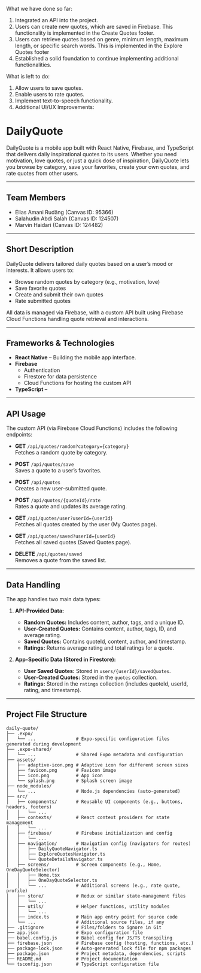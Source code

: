 What we have done so far:
1) Integrated an API into the project.
2) Users can create new quotes, which are saved in Firebase. This functionality is implemented in the Create Quotes footer.
3) Users can retrieve quotes based on genre, minimum length, maximum length, or specific search words. This is implemented in the Explore Quotes footer
4) Established a solid foundation to continue implementing additional functionalities.

What is left to do:
1) Allow users to save quotes.
2) Enable users to rate quotes.
3) Implement text-to-speech functionality.
4) Additional UI/UX Improvements:



# DailyQuote

DailyQuote is a mobile app built with React Native, Firebase, and TypeScript that delivers daily inspirational quotes to its users. Whether you need motivation, love quotes, or just a quick dose of inspiration, DailyQuote lets you browse by category, save your favorites, create your own quotes, and rate quotes from other users.

---

## Team Members

- Elias Amani Rudäng (Canvas ID: 95366)
- Salahudin Abdi Salah (Canvas ID: 124507)
- Marvin Haidari (Canvas ID: 124482)

---

## Short Description

DailyQuote delivers tailored daily quotes based on a user’s mood or interests. It allows users to:
- Browse random quotes by category (e.g., motivation, love)
- Save favorite quotes
- Create and submit their own quotes
- Rate submitted quotes

All data is managed via Firebase, with a custom API built using Firebase Cloud Functions handling quote retrieval and interactions.

---

## Frameworks & Technologies

- **React Native** – Building the mobile app interface.
- **Firebase**
  - Authentication
  - Firestore for data persistence
  - Cloud Functions for hosting the custom API
- **TypeScript** – 

---

## API Usage

The custom API (via Firebase Cloud Functions) includes the following endpoints:

- **GET** `/api/quotes/random?category={category}`  
  Fetches a random quote by category.

- **POST** `/api/quotes/save`  
  Saves a quote to a user’s favorites.

- **POST** `/api/quotes`  
  Creates a new user-submitted quote.

- **POST** `/api/quotes/{quoteId}/rate`  
  Rates a quote and updates its average rating.

- **GET** `/api/quotes/user?userId={userId}`  
  Fetches all quotes created by the user (My Quotes page).

- **GET** `/api/quotes/saved?userId={userId}`  
  Fetches all saved quotes (Saved Quotes page).

- **DELETE** `/api/quotes/saved`  
  Removes a quote from the saved list.

---

## Data Handling

The app handles two main data types:

1. **API-Provided Data:**
   - **Random Quotes:** Includes content, author, tags, and a unique ID.
   - **User-Created Quotes:** Contains content, author, tags, ID, and average rating.
   - **Saved Quotes:** Contains quoteId, content, author, and timestamp.
   - **Ratings:** Returns average rating and total ratings for a quote.

2. **App-Specific Data (Stored in Firestore):**
   - **User Saved Quotes:** Stored in `users/{userId}/savedQuotes`.
   - **User-Created Quotes:** Stored in the `quotes` collection.
   - **Ratings:** Stored in the `ratings` collection (includes quoteId, userId, rating, and timestamp).

---

## Project File Structure

```plaintext
daily-quote/
├── .expo/
│   └── ...               # Expo-specific configuration files generated during development
├── .expo-shared/
│   └── ...               # Shared Expo metadata and configuration
├── assets/
│   ├── adaptive-icon.png # Adaptive icon for different screen sizes
│   ├── favicon.png       # Favicon image
│   ├── icon.png          # App icon
│   └── splash.png        # Splash screen image
├── node_modules/
│   └── ...               # Node.js dependencies (auto-generated)
├── src/
│   ├── components/       # Reusable UI components (e.g., buttons, headers, footers)
│   │   └── ...
│   ├── contexts/         # React context providers for state management
│   │   └── ...
│   ├── firebase/         # Firebase initialization and config
│   │   └── ...
│   ├── navigation/       # Navigation config (navigators for routes)
│   │   ├── DailyQuoteNavigator.ts
│   │   ├── ExploreQuotesNavigator.ts
│   │   └── QuoteDetailsNavigator.ts
│   ├── screens/          # Screen components (e.g., Home, OneDayQuoteSelector)
│   │   ├── Home.tsx
│   │   ├── OneDayQuoteSelector.ts
│   │   └── ...           # Additional screens (e.g., rate quote, profile)
│   ├── store/            # Redux or similar state-management files
│   │   └── ...
│   ├── utils/            # Helper functions, utility modules
│   │   └── ...
│   ├── index.ts          # Main app entry point for source code
│   └── ...               # Additional source files, if any
├── .gitignore            # Files/folders to ignore in Git
├── app.json              # Expo configuration file
├── babel.config.js       # Babel config for JS/TS transpiling
├── firebase.json         # Firebase config (hosting, functions, etc.)
├── package-lock.json     # Auto-generated lock file for npm packages
├── package.json          # Project metadata, dependencies, scripts
├── README.md             # Project documentation
└── tsconfig.json         # TypeScript configuration file

